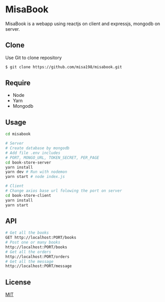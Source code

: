 # MisaBook

MisaBook is a webapp using reactjs on client and expressjs, mongodb on server.

## Clone

Use Git to clone repository

```bash
$ git clone https://github.com/misa198/misabook.git
```

## Require
* Node
* Yarn
* Mongodb

## Usage

```bash
cd misabook

# Server
# Create database by mongodb
# Add file .env includes
# PORT, MONGO_URL, TOKEN_SECRET, PER_PAGE
cd book-store-server
yarn install
yarn dev # Run with nodemon
yarn start # node index.js

# Client
# Change axios base url folowing the port on server
cd book-store-client
yarn install
yarn start
```

## API

```bash
# Get all the books
GET http://localhost:PORT/books
# Post one or many books
http://localhost:PORT/books
# Get all the orders
http://localhost:PORT/orders
# Get all the message
http://localhost:PORT/message
```

## License
[MIT](https://choosealicense.com/licenses/mit/)
